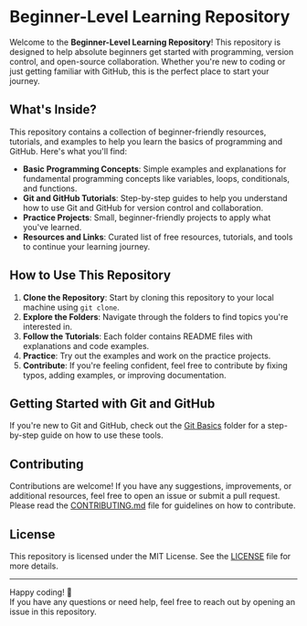 # Beginner-Level Learning Repository

Welcome to the **Beginner-Level Learning Repository**! This repository is designed to help absolute beginners get started with programming, version control, and open-source collaboration. Whether you're new to coding or just getting familiar with GitHub, this is the perfect place to start your journey.

## What's Inside?

This repository contains a collection of beginner-friendly resources, tutorials, and examples to help you learn the basics of programming and GitHub. Here's what you'll find:

- **Basic Programming Concepts**: Simple examples and explanations for fundamental programming concepts like variables, loops, conditionals, and functions.
- **Git and GitHub Tutorials**: Step-by-step guides to help you understand how to use Git and GitHub for version control and collaboration.
- **Practice Projects**: Small, beginner-friendly projects to apply what you've learned.
- **Resources and Links**: Curated list of free resources, tutorials, and tools to continue your learning journey.

## How to Use This Repository

1. **Clone the Repository**: Start by cloning this repository to your local machine using `git clone`.
2. **Explore the Folders**: Navigate through the folders to find topics you're interested in.
3. **Follow the Tutorials**: Each folder contains README files with explanations and code examples.
4. **Practice**: Try out the examples and work on the practice projects.
5. **Contribute**: If you're feeling confident, feel free to contribute by fixing typos, adding examples, or improving documentation.

## Getting Started with Git and GitHub

If you're new to Git and GitHub, check out the [Git Basics](https://github.com/your-username/beginner-learning-repo/tree/main/git-basics) folder for a step-by-step guide on how to use these tools.

## Contributing

Contributions are welcome! If you have any suggestions, improvements, or additional resources, feel free to open an issue or submit a pull request. Please read the [CONTRIBUTING.md](CONTRIBUTING.md) file for guidelines on how to contribute.

## License

This repository is licensed under the MIT License. See the [LICENSE](LICENSE) file for more details.

---

Happy coding! 🚀  
If you have any questions or need help, feel free to reach out by opening an issue in this repository.
